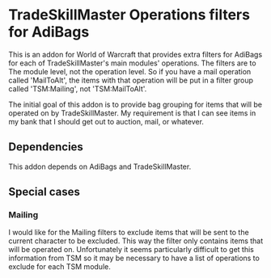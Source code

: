 # TradeSkillMaster Operations filters for AdiBags

This is an addon for World of Warcraft that provides extra filters for AdiBags
for each of TradeSkillMaster's main modules' operations. The filters are to The
module level, not the operation level. So if you have a mail operation called
'MailToAlt', the items with that operation will be put in a filter group called
'TSM:Mailing', not 'TSM:MailToAlt'.

The initial goal of this addon is to provide bag grouping for items that will
be operated on by TradeSkillMaster. My requirement is that I can see items in
my bank that I should get out to auction, mail, or whatever.

## Dependencies

This addon depends on AdiBags and TradeSkillMaster.

## Special cases

### Mailing

I would like for the Mailing filters to exclude items that will be sent to the
current character to be excluded. This way the filter only contains items that
will be operated on. Unfortunately it seems particularly difficult to get this
information from TSM so it may be necessary to have a list of operations to exclude
for each TSM module.
